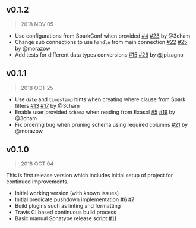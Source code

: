 ## v0.1.2

> 2018 NOV 05

* Use configurations from SparkConf when provided
  [#4](https://github.com/EXASOL/spark-exasol-connector/issues/4)
  [#23](https://github.com/EXASOL/spark-exasol-connector/pull/23) by @3cham
* Change sub connections to use `handle` from main connection
  [#22](https://github.com/EXASOL/spark-exasol-connector/issues/22)
  [#25](https://github.com/EXASOL/spark-exasol-connector/pull/25) by @morazow
* Add tests for different data types conversions
  [#15](https://github.com/EXASOL/spark-exasol-connector/issues/15)
  [#26](https://github.com/EXASOL/spark-exasol-connector/pull/26) by @jpizagno

## v0.1.1

> 2018 OCT 25

* Use `date` and `timestamp` hints when creating where clause from Spark filters
  [#13](https://github.com/EXASOL/spark-exasol-connector/issues/13)
  [#17](https://github.com/EXASOL/spark-exasol-connector/pull/17) by @3cham
* Enable user provided `schema` when reading from Exasol
  [#5](https://github.com/EXASOL/spark-exasol-connector/issues/5)
  [#19](https://github.com/EXASOL/spark-exasol-connector/pull/19) by @3cham
* Fix ordering bug when pruning schema using required columns
  [#21](https://github.com/EXASOL/spark-exasol-connector/pull/21) by @morazow

## v0.1.0

> 2018 OCT 04

This is first release version which includes initial setup of project for
continued improvements.

* Initial working version (with known issues)
* Initial predicate pushdown implementation
  [#6](https://github.com/EXASOL/spark-exasol-connector/pull/6)
  [#7](https://github.com/EXASOL/spark-exasol-connector/pull/7)
* Build plugins such as linting and formatting
* Travis CI based continuous build process
* Basic manual Sonatype release script
  [#11](https://github.com/EXASOL/spark-exasol-connector/pull/11)
